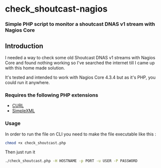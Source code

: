 # check_shoutcast-nagios
### Simple PHP script to monitor a shoutcast DNAS v1 stream with Nagios Core

## Introduction
I needed a way to check some old Shoutcast DNAS v1 streams with Nagios Core and found nothing working so I've searched the internet till I came up with this home made solution.

It's tested and intended to work with Nagios Core 4.3.4 but as it's PHP, you could run it anywhere.

### Requires the following PHP extensions
- [CURL](http://php.net/manual/en/curl.installation.php)
- [SimpleXML](http://php.net/manual/en/simplexml.installation.php)

### Usage
In order to run the file on CLI you need to make the file executable like this :

````bash
chmod +x check_shoutcast.php
````
Then just run it 
````bash
./check_shoutcast.php -H HOSTNAME -p PORT -u USER -P PASSWORD
````
